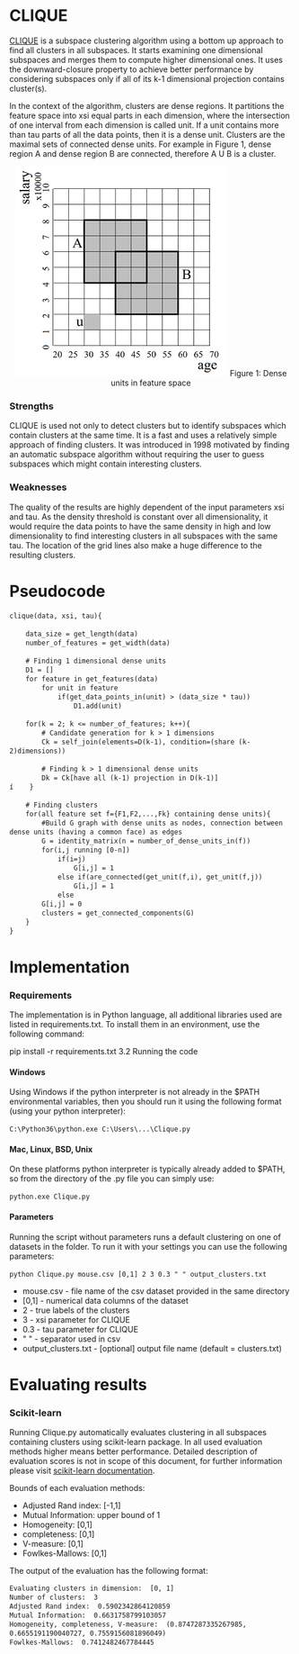 # CLIQUE

[CLIQUE] is a subspace clustering algorithm using a bottom up approach to find all clusters in all subspaces. It starts examining one dimensional subspaces and merges them to compute higher dimensional ones. It uses the downward-closure property to achieve better performance by considering subspaces only if all of its k-1 dimensional projection contains cluster(s).

In the context of the algorithm, clusters are dense regions. It partitions the feature space into xsi equal parts in each dimension, where the intersection of one interval from each dimension is called unit. If a unit contains more than tau parts of all the data points, then it is a dense unit. Clusters are the maximal sets of connected dense units. For example in Figure 1, dense region A and dense region B are connected, therefore A U B is a cluster.


<p align="center">

  <img src="pic/figure_1.png"/>
  <a>Figure 1: Dense units in feature space</a>
  
</p>


### Strengths
CLIQUE is used not only to detect clusters but to identify subspaces which contain clusters at the same time. It is a fast and uses a relatively simple approach of finding clusters. It was introduced in 1998 motivated by finding an automatic subspace algorithm without requiring the user to guess subspaces which might contain interesting clusters.


### Weaknesses
The quality of the results are highly dependent of the input parameters xsi and tau. As the density threshold is constant over all dimensionality, it would require the data points to have the same density in high and low dimensionality to find interesting clusters in all subspaces with the same tau. The location of the grid lines also make a huge difference to the resulting clusters.

# Pseudocode

```
clique(data, xsi, tau){

    data_size = get_length(data)
    number_of_features = get_width(data)

    # Finding 1 dimensional dense units
    D1 = []
    for feature in get_features(data)
        for unit in feature
            if(get_data_points_in(unit) > (data_size * tau))
                D1.add(unit)
    
    for(k = 2; k <= number_of_features; k++){
        # Candidate generation for k > 1 dimensions
        Ck = self_join(elements=D(k-1), condition=(share (k-2)dimensions))
        
        # Finding k > 1 dimensional dense units
        Dk = Ck[have all (k-1) projection in D(k-1)]
í    }

    # Finding clusters
    for(all feature set f={F1,F2,...,Fk} containing dense units){
        #Build G graph with dense units as nodes, connection between dense units (having a common face) as edges
        G = identity_matrix(n = number_of_dense_units_in(f))
        for(i,j running [0-n])
            if(i=j)
                G[i,j] = 1
            else if(are_connected(get_unit(f,i), get_unit(f,j))
                G[i,j] = 1
            else
        G[i,j] = 0
        clusters = get_connected_components(G)
    }
}
```
# Implementation

### Requirements

The implementation is in Python language, all additional libraries used are listed in requirements.txt. To install them in an environment, use the following command:

pip install -r requirements.txt
3.2 Running the code

#### Windows

Using Windows if the python interpreter is not already in the $PATH environmental variables, then you should run it using the following format (using your python interpreter):

`C:\Python36\python.exe C:\Users\...\Clique.py`

#### Mac, Linux, BSD, Unix

On these platforms python interpreter is typically already added to $PATH, so from the directory of the .py file you can simply use:

`python.exe Clique.py`

#### Parameters

Running the script without parameters runs a default clustering on one of datasets in the folder. To run it with your settings you can use the following parameters:

`python Clique.py mouse.csv [0,1] 2 3 0.3 " " output_clusters.txt`

- mouse.csv             - file name of the csv dataset provided in the same directory
- [0,1]                 - numerical data columns of the dataset
- 2                     - true labels of the clusters
- 3                     - xsi parameter for CLIQUE
- 0.3                   - tau parameter for CLIQUE
- " "                   - separator used in csv
- output_clusters.txt   - [optional] output file name (default = clusters.txt)

# Evaluating results

### Scikit-learn

Running Clique.py automatically evaluates clustering in all subspaces containing clusters using scikit-learn package. In all used evaluation methods higher means better performance. Detailed description of evaluation scores is not in scope of this document, for further information please visit [scikit-learn documentation].

Bounds of each evaluation methods:
- Adjusted Rand index: [-1,1]
- Mutual Information: upper bound of 1
- Homogeneity: [0,1]
- completeness: [0,1]
- V-measure: [0,1]
- Fowlkes-Mallows: [0,1]


The output of the evaluation has the following format:

```
Evaluating clusters in dimension:  [0, 1]
Number of clusters:  3
Adjusted Rand index:  0.5902342864120859
Mutual Information:  0.6631758799103057
Homogeneity, completeness, V-measure:  (0.8747287335267985, 0.6655191190040727, 0.7559156081896049)
Fowlkes-Mallows:  0.7412482467784445
```


[CLIQUE]:https://www.cs.cornell.edu/johannes/papers/1998/sigmod1998-clique.pdf
[scikit-learn documentation]:https://scikit-learn.org/stable/modules/clustering.html#clustering-performance-evaluation
